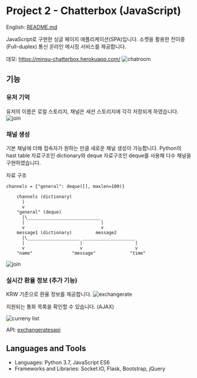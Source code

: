 # Project 2 - Chatterbox (JavaScript)

English: [README.md](https://github.com/syntaxkim/project2-chatterbox/blob/master/README.md)

JavaScript로 구현한 싱글 페이지 애플리케이션(SPA)입니다. 소켓을 활용한 전이중(Full-duplex) 통신 온라인 메시징 서비스를 제공합니다.

데모: https://minsu-chatterbox.herokuapp.com/
![chatroom](https://raw.githubusercontent.com/syntaxkim/project2-chatterbox/master/screenshots/screenshot2.png)

## 기능

### 유저 기억
유저의 이름은 로컬 스토리지, 채널은 세션 스토리지에 각각 저장되게 하였습니다.
![join](https://raw.githubusercontent.com/syntaxkim/project2-chatterbox/master/screenshots/screenshot0.png)

### 채널 생성
기본 채널에 더해 접속자가 원하는 만큼 새로운 채널 생성이 가능합니다. Python의 hast table 자료구조인 dictionary와 deque 자료구조인 deque를 사용해 다수 채널을 구현하였습니다.

자료 구조
```
channels = {"general": deque([], maxlen=100)}

    channels (dictionary)
      |
      v
    "general" (deque)
      |\____________________________
      |                             |
      v                             v
    message1 (dictionary)         message2 
      |\____________________ ____________________
      |                     |                    |
      v                     v                    v
    "name"               "message"             "time"
```

![join](https://raw.githubusercontent.com/syntaxkim/project2-chatterbox/master/screenshots/screenshot1.png)

### 실시간 환율 정보 (추가 기능)
KRW 기준으로 환율 정보를 제공합니다.
![exchangerate](https://raw.githubusercontent.com/syntaxkim/project2-chatterbox/master/screenshots/screenshot3.png)

지원되는 통화 목록을 확인할 수 있습니다. (AJAX)

![curreny list](https://raw.githubusercontent.com/syntaxkim/project2-chatterbox/master/screenshots/screenshot4.png)

API: [exchangeratesapi](https://exchangeratesapi.io/)


## Languages and Tools
* Languages: Python 3.7, JavaScript ES6
* Frameworks and Libraries: Socket.IO, Flask, Bootstrap, jQuery
